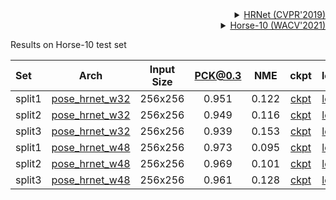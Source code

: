 <!-- [ALGORITHM] -->

<details>
<summary align="right"><a href="http://openaccess.thecvf.com/content_CVPR_2019/html/Sun_Deep_High-Resolution_Representation_Learning_for_Human_Pose_Estimation_CVPR_2019_paper.html">HRNet (CVPR'2019)</a></summary>

```bibtex
@inproceedings{sun2019deep,
  title={Deep high-resolution representation learning for human pose estimation},
  author={Sun, Ke and Xiao, Bin and Liu, Dong and Wang, Jingdong},
  booktitle={Proceedings of the IEEE conference on computer vision and pattern recognition},
  pages={5693--5703},
  year={2019}
}
```

</details>

<!-- [DATASET] -->

<details>
<summary align="right"><a href="https://openaccess.thecvf.com/content/WACV2021/html/Mathis_Pretraining_Boosts_Out-of-Domain_Robustness_for_Pose_Estimation_WACV_2021_paper.html">Horse-10 (WACV'2021)</a></summary>

```bibtex
@inproceedings{mathis2021pretraining,
  title={Pretraining boosts out-of-domain robustness for pose estimation},
  author={Mathis, Alexander and Biasi, Thomas and Schneider, Steffen and Yuksekgonul, Mert and Rogers, Byron and Bethge, Matthias and Mathis, Mackenzie W},
  booktitle={Proceedings of the IEEE/CVF Winter Conference on Applications of Computer Vision},
  pages={1859--1868},
  year={2021}
}
```

</details>

Results on Horse-10 test set

|Set   | Arch  | Input Size | PCK@0.3 |  NME  | ckpt    | log     |
| :--- | :---: | :--------: | :------: | :------: |:------: |:------: |
|split1| [pose_hrnet_w32](/configs/animal/2d_kpt_sview_rgb_img/topdown_heatmap/horse10/hrnet_w32_horse10_256x256-split1.py) | 256x256 | 0.951 | 0.122 | [ckpt](https://download.openmmlab.com/mmpose/animal/hrnet/hrnet_w32_horse10_256x256_split1-401d901a_20210405.pth) | [log](https://download.openmmlab.com/mmpose/animal/hrnet/hrnet_w32_horse10_256x256_split1_20210405.log.json) |
|split2| [pose_hrnet_w32](/configs/animal/2d_kpt_sview_rgb_img/topdown_heatmap/horse10/hrnet_w32_horse10_256x256-split2.py) | 256x256 | 0.949 | 0.116 | [ckpt](https://download.openmmlab.com/mmpose/animal/hrnet/hrnet_w32_horse10_256x256_split2-04840523_20210405.pth) | [log](https://download.openmmlab.com/mmpose/animal/hrnet/hrnet_w32_horse10_256x256_split2_20210405.log.json) |
|split3| [pose_hrnet_w32](/configs/animal/2d_kpt_sview_rgb_img/topdown_heatmap/horse10/hrnet_w32_horse10_256x256-split3.py) | 256x256 | 0.939 | 0.153 | [ckpt](https://download.openmmlab.com/mmpose/animal/hrnet/hrnet_w32_horse10_256x256_split3-4db47400_20210405.pth) | [log](https://download.openmmlab.com/mmpose/animal/hrnet/hrnet_w32_horse10_256x256_split3_20210405.log.json) |
|split1| [pose_hrnet_w48](/configs/animal/2d_kpt_sview_rgb_img/topdown_heatmap/horse10/hrnet_w48_horse10_256x256-split1.py) | 256x256 | 0.973 | 0.095 | [ckpt](https://download.openmmlab.com/mmpose/animal/hrnet/hrnet_w48_horse10_256x256_split1-3c950d3b_20210405.pth) | [log](https://download.openmmlab.com/mmpose/animal/hrnet/hrnet_w48_horse10_256x256_split1_20210405.log.json) |
|split2| [pose_hrnet_w48](/configs/animal/2d_kpt_sview_rgb_img/topdown_heatmap/horse10/hrnet_w48_horse10_256x256-split2.py) | 256x256 | 0.969 | 0.101 | [ckpt](https://download.openmmlab.com/mmpose/animal/hrnet/hrnet_w48_horse10_256x256_split2-8ef72b5d_20210405.pth) | [log](https://download.openmmlab.com/mmpose/animal/hrnet/hrnet_w48_horse10_256x256_split2_20210405.log.json) |
|split3| [pose_hrnet_w48](/configs/animal/2d_kpt_sview_rgb_img/topdown_heatmap/horse10/hrnet_w48_horse10_256x256-split3.py) | 256x256 | 0.961 | 0.128 | [ckpt](https://download.openmmlab.com/mmpose/animal/hrnet/hrnet_w48_horse10_256x256_split3-0232ec47_20210405.pth) | [log](https://download.openmmlab.com/mmpose/animal/hrnet/hrnet_w48_horse10_256x256_split3_20210405.log.json) |
